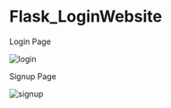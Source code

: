 # Flask_LoginWebsite



Login Page

![login](https://user-images.githubusercontent.com/114981861/232946067-5b2d9322-107f-41be-96be-231767b09037.png)


Signup Page

![signup](https://user-images.githubusercontent.com/114981861/232946086-82479f9d-d551-41fe-a582-d29752618c00.png)
